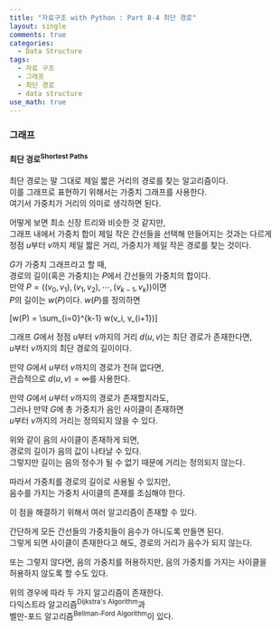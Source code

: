 ```yaml
---
title: "자료구조 with Python : Part 8-4 최단 경로"
layout: single
comments: true
categories:
  - Data Structure
tags:
  - 자료 구조
  - 그래프
  - 최단 경로
  - data structure
use_math: true
---
```


### 그래프

#### 최단 경로<sup>Shortest Paths</sup>

최단 경로는 말 그대로 제일 짧은 거리의 경로를 찾는 알고리즘이다.  
이를 그래프로 표현하기 위해서는 가중치 그래프를 사용한다.  
여기서 가중치가 거리의 의미로 생각하면 된다.

어떻게 보면 최소 신장 트리와 비슷한 것 같지만,  
그래프 내에서 가중치 합이 제일 작은 간선들을 선택해 만들어지는 것과는 다르게  
정점 $u$부터 $v$까지 제일 짧은 거리, 가중치가 제일 작은 경로를 찾는 것이다.

$G$가 가중치 그래프라고 할 때,  
경로의 길이(혹은 가중치)는 $P$에서 간선들의 가중치의 합이다.  
만약 $P = \bigl((v_0, v_1), (v_1, v_2), \cdots, (v_{k-1}, v_k)\bigr)$이면  
$P$의 길이는 $w(P)$이다. $w(P)$를 정의하면 

\[w(P) = \sum_{i=0}^{k-1} w(v_i, v_{i+1})\]

그래프 $G$에서 정점 $u$부터 $v$까지의 거리 $d(u, v)$는 최단 경로가 존재한다면,  
$u$부터 $v$까지의 최단 경로의 길이이다. 

만약 $G$에서 $u$부터 $v$까지의 경로가 전혀 없다면,  
관습적으로 $d(u, v) = \infty$를 사용한다.

만약 $G$에서 $u$부터 $v$까지의 경로가 존재할지라도,  
그러나 만약 $G$에 총 가중치가 음인 사이클이 존재하면  
$u$부터 $v$까지의 거리는 정의되지 않을 수 있다.

위와 같이 음의 사이클이 존재하게 되면,  
경로의 길이가 음의 값이 나타날 수 있다.  
그렇지만 길이는 음의 정수가 될 수 없기 때문에 거리는 정의되지 않는다.

따라서 가중치를 경로의 길이로 사용될 수 있지만,  
음수를 가지는 가중치 사이클의 존재를 조심해야 한다.  

이 점을 해결하기 위해서 여러 알고리즘이 존재할 수 있다.  

간단하게 모든 간선들의 가중치들이 음수가 아니도록 만들면 된다.  
그렇게 되면 사이클이 존재한다고 해도, 경로의 거리가 음수가 되지 않는다.  

또는 그렇지 않다면, 음의 가중치를 허용하지만, 음의 가중치를 가지는 사이클을  
허용하지 않도록 할 수도 있다.

위의 경우에 따라 두 가지 알고리즘이 존재한다.  
다익스트라 알고리즘<sup>Dijkstra's Algorithm</sup>과  
벨만-포드 알고리즘<sup>Bellman-Ford Algorithm</sup>이 있다.
